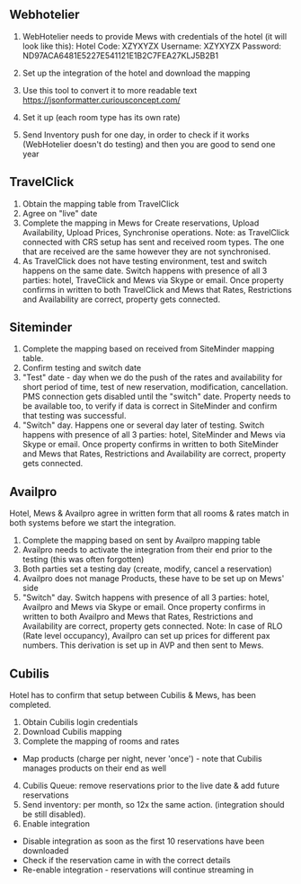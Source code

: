 ## Webhotelier

1. WebHotelier needs to provide Mews with credentials of the hotel (it will look like this): 
Hotel Code: XZYXYZX
Username: XZYXYZX
Password: ND97ACA6481E5227E541121E1B2C7FEA27KLJ5B2B1

2. Set up the integration of the hotel and download the mapping
3. Use this tool to convert it to more readable text https://jsonformatter.curiousconcept.com/
4. Set it up (each room type has its own rate)
5. Send Inventory push for one day, in order to check if it works (WebHotelier doesn't do testing) and then you are good to send one year


## TravelClick
1. Obtain the mapping table from TravelClick
2. Agree on "live" date
3. Complete the mapping in Mews for Create reservations, Upload Availability, Upload Prices, Synchronise operations.
Note: as TravelClick connected with CRS setup has sent and received room types. The one that are received are the same however they are not synchronised.
4. As TravelClick does not have testing environment, test and switch happens on the same date. 
Switch happens with presence of all 3 parties: hotel, TraveClick and Mews via Skype or email. Once property confirms in written to both TravelClick and Mews that Rates, Restrictions and Availability are correct, property gets connected.

## Siteminder
1. Complete the mapping based on received from SiteMinder mapping table.
2. Confirm testing and switch date
3. "Test" date - day when we do the push of the rates and availability for short period of time, test of new reservation, modification, cancellation. PMS connection gets disabled until the "switch" date. Property needs to be available too, to verify if data is correct in SiteMinder and confirm that testing was successful.
4. "Switch" day. Happens one or several day later of testing. Switch happens with presence of all 3 parties: hotel, SiteMinder and Mews via Skype or email. Once property confirms in written to both SiteMinder and Mews that Rates, Restrictions and Availability are correct, property gets connected.


## Availpro 
Hotel, Mews & Availpro agree in written form that all rooms & rates match in both systems before we start the integration.

1. Complete the mapping based on sent by Availpro mapping table
2. Availpro needs to activate the integration from their end prior to the testing (this was often forgotten)
3. Both parties set a testing day (create, modify, cancel a reservation)
4. Availpro does not manage Products, these have to be set up on Mews' side
5. "Switch" day. Switch happens with presence of all 3 parties: hotel, Availpro and Mews via Skype or email. Once property confirms in written to both Availpro and Mews that Rates, Restrictions and Availability are correct, property gets connected.
Note: In case of RLO (Rate level occupancy), Availpro can set up prices for different pax numbers. This derivation is set up in AVP and then sent to Mews.

## Cubilis  
Hotel has to confirm that setup between Cubilis & Mews, has been completed.
1. Obtain Cubilis login credentials
2. Download Cubilis mapping
3. Complete the mapping of rooms and rates
* Map products (charge per night, never 'once') - note that Cubilis manages products on their end as well
4. Cubilis Queue: remove reservations prior to the live date & add future reservations
5. Send inventory: per month, so 12x the same action. (integration should be still disabled).
6. Enable integration
* Disable integration as soon as the first 10 reservations have been downloaded
* Check if the reservation came in with the correct details
* Re-enable integration - reservations will continue streaming in
